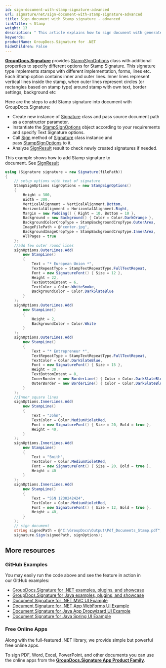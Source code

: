 ```yaml
---
id: sign-document-with-stamp-signature-advanced
url: signature/net/sign-document-with-stamp-signature-advanced
title: Sign document with Stamp signature - advanced
linkTitle: ✎ Stamp
weight: 13
description: " This article explains how to sign document with generated Stamp electronic signatures using advanced options with GroupDocs.Signature API."
keywords: 
productName: GroupDocs.Signature for .NET
hideChildren: False
---
```

[**GroupDocs.Signature**](https://products.groupdocs.com/signature/net) provides [StampSIgnOptions](https://reference.groupdocs.com/signature/net/groupdocs.signature.options/stampsignoptions) class with additional properties to specify different options for Stamp Signature. This signature type implements stamps with different implementation, forms, lines etc. Each Stamp option contains inner and outer lines. Inner lines represent vertical lines inside the stamp, when outer lines represent circles (or rectangles based on stamp type) around stamp with own text, border settings, background etc

Here are the steps to add Stamp signature into document with GroupDocs.Signature:

* Create new instance of [Signature](https://reference.groupdocs.com/signature/net/groupdocs.signature/signature) class and pass source document path as a constructor parameter.
* Instantiate the [StampSIgnOptions](https://reference.groupdocs.com/signature/net/groupdocs.signature.options/stampsignoptions) object according to your requirements and specify Text Signature options.
* Call [Sign](https://reference.groupdocs.com/signature/net/groupdocs.signature/signature/sign/) method of [Signature](https://reference.groupdocs.com/signature/net/groupdocs.signature/signature) class instance and pass [StampSIgnOptions](https://reference.groupdocs.com/signature/net/groupdocs.signature.options/stampsignoptions) to it.
* Analyze [SignResult](https://reference.groupdocs.com/signature/net/groupdocs.signature.domain/signresult) result to check newly created signatures if needed.

This example shows how to add Stamp signature to document. See [SignResult](https://reference.groupdocs.com/signature/net/groupdocs.signature.domain/signresult)

```csharp
using (Signature signature = new Signature(filePath))
{
    // setup options with text of signature
    StampSignOptions signOptions = new StampSignOptions()
    {
        Height = 300,
        Width = 300,
        VerticalAlignment = VerticalAlignment.Bottom,
        HorizontalAlignment = HorizontalAlignment.Right,
        Margin = new Padding() { Right = 10, Bottom = 10 },
        Background = new Background() { Color = Color.DarkOrange },
        BackgroundColorCropType = StampBackgroundCropType.OuterArea,
        ImageFilePath = @"center.jpg",
        BackgroundImageCropType = StampBackgroundCropType.InnerArea,
        AllPages = true
    };
    //add few outer round lines
    signOptions.OuterLines.Add(
        new StampLine()
        {
            Text = "* European Union *",
            TextRepeatType = StampTextRepeatType.FullTextRepeat,
            Font = new SignatureFont() { Size = 12 },
            Height = 22,
            TextBottomIntent = 6,
            TextColor = Color.WhiteSmoke,
            BackgroundColor = Color.DarkSlateBlue
        }
    );
    signOptions.OuterLines.Add(
        new StampLine()
        {
            Height = 2,
            BackgroundColor = Color.White
        }
    );
    signOptions.OuterLines.Add(
        new StampLine()
        {
            Text = "* Entrepreneur *",
            TextRepeatType = StampTextRepeatType.FullTextRepeat,
            TextColor = Color.DarkSlateBlue,
            Font = new SignatureFont() { Size = 15 },
            Height = 30,
            TextBottomIntent = 8,
            InnerBorder = new BorderLine() { Color = Color.DarkSlateBlue, DashStyle = DashStyle.Dot },
            OuterBorder = new BorderLine() { Color = Color.DarkSlateBlue },
        }
    );
    //Inner square lines
    signOptions.InnerLines.Add(
        new StampLine()
        {
            Text = "John",
            TextColor = Color.MediumVioletRed,
            Font = new SignatureFont() { Size = 20, Bold = true },
            Height = 40,
        }
    );
    signOptions.InnerLines.Add(
        new StampLine()
        {
            Text = "Smith",
            TextColor = Color.MediumVioletRed,
            Font = new SignatureFont() { Size = 20, Bold = true },
            Height = 40
        }
    );
    signOptions.InnerLines.Add(
        new StampLine()
        {
            Text = "SSN 1230242424",
            TextColor = Color.MediumVioletRed,
            Font = new SignatureFont() { Size = 12, Bold = true },
            Height = 40,
        }
    );
    // sign document
    string signedPath = @"C:\GroupDocs\Output\Pdf_Documents_Stamp.pdf";
    signature.Sign(signedPath, signOptions);
```

## More resources

### GitHub Examples

You may easily run the code above and see the feature in action in our GitHub examples:

* [GroupDocs.Signature for .NET examples, plugins, and showcase](https://github.com/groupdocs-signature/GroupDocs.Signature-for-.NET)
* [GroupDocs.Signature for Java examples, plugins, and showcase](https://github.com/groupdocs-signature/GroupDocs.Signature-for-Java)
* [Document Signature for .NET MVC UI Example](https://github.com/groupdocs-signature/GroupDocs.Signature-for-.NET-MVC)
* [Document Signature for .NET App WebForms UI Example](https://github.com/groupdocs-signature/GroupDocs.Signature-for-.NET-WebForms)
* [Document Signature for Java App Dropwizard UI Example](https://github.com/groupdocs-signature/GroupDocs.Signature-for-Java-Dropwizard)
* [Document Signature for Java Spring UI Example](https://github.com/groupdocs-signature/GroupDocs.Signature-for-Java-Spring)

### Free Online Apps

Along with the full-featured .NET library, we provide simple but powerful free online apps.

To sign PDF, Word, Excel, PowerPoint, and other documents you can use the online apps from the **[GroupDocs.Signature App Product Family](https://products.groupdocs.app/signature/family)**.
